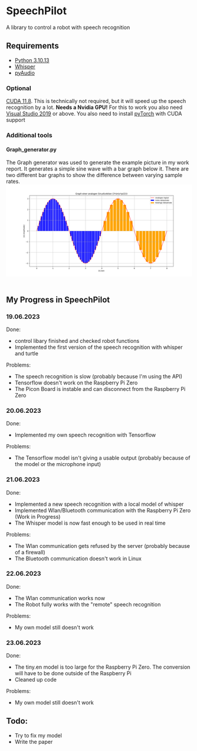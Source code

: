# SpeechPilot
A library to control a robot with speech recognition

## Requirements
- [Python 3.10.13](https://www.python.org/downloads/release/python-31013/)
- [Whisper](https://pypi.org/project/openai-whisper/)
- [pyAudio](https://pypi.org/project/PyAudio/)
### Optional
[CUDA 11.8](https://developer.nvidia.com/cuda-11-8-0-download-archive). This is technically not required, but it will speed up the speech recognition by a lot. **Needs a Nvidia GPU!** 
For this to work you also need [Visual Studio 2019](https://visualstudio.microsoft.com/de/downloads/) or above.
You also need to install [pyTorch](https://pytorch.org/get-started/locally/) with CUDA support
### Additional tools
#### Graph_generator.py
The Graph generator was used to generate the example picture in my work report. It generates a simple sine wave with a bar graph below it. There are two different bar graphs to show the difference between varying sample rates.
<br>
![The generated graph](Abtastraten.png "The generated graph")
<br>
<br>
## My Progress in SpeechPilot
### 19.06.2023

Done:
- control libary finished and checked robot functions
- Implemented the first version of the speech recognition with whisper and turtle

Problems:
- The speech recognition is slow (probably because I'm using the API)
- Tensorflow doesn't work on the Raspberry Pi Zero
- The Picon Board is instable and can disconnect from the Raspberry Pi Zero

### 20.06.2023
Done:
- Implemented my own speech recognition with Tensorflow

Problems:
- The Tensorflow model isn't giving a usable output (probably because of the model or the microphone input)


### 21.06.2023
Done:
- Implemented a new speech recognition with a local model of whisper
- Implemented Wlan/Bluetooth communication with the Raspberry Pi Zero (Work in Progress)
- The Whisper model is now fast enough to be used in real time

Problems:
- The Wlan communication gets refused by the server (probably because of a firewall)
- The Bluetooth communication doesn't work in Linux

### 22.06.2023
Done:
- The Wlan communication works now
- The Robot fully works with the "remote" speech recognition

Problems:
- My own model still doesn't work

### 23.06.2023
Done:
- The tiny.en model is too large for the Raspberry Pi Zero. The conversion will have to be done outside of the Raspberry Pi
- Cleaned up code

Problems:
- My own model still doesn't work

## Todo:
- Try to fix my model
- Write the paper
